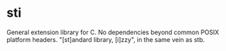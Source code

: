 # sti
General extension library for C. No dependencies beyond common POSIX platform headers. "[st]andard library, [i]zzy", in the same vein as stb.
